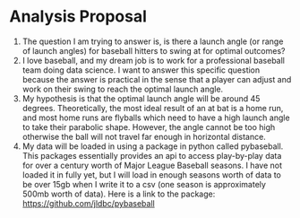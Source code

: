 # Analysis Proposal

1. The question I am trying to answer is, is there a launch angle (or range of launch angles) for baseball hitters to swing at for optimal outcomes?
2. I love baseball, and my dream job is to work for a professional baseball team doing data science. I want to answer this specific question because the answer is practical in the sense that a player can adjust and work on their swing to reach the optimal launch angle.  
3. My hypothesis is that the optimal launch angle will be around 45 degrees. Theoretically, the most ideal result of an at bat is a home run, and most home runs are flyballs which need to have a high launch angle to take their parabolic shape. However, the angle cannot be too high otherwise the ball will not travel far enough in horizontal distance. 
4. My data will be loaded in using a package in python called pybaseball. This packages essentially provides an api to access play-by-play data for over a century worth of Major League Baseball seasons. I have not loaded it in fully yet, but I will load in enough seasons worth of data to be over 15gb when I write it to a csv (one season
 is approximately 500mb worth of data). Here is a link to the package: https://github.com/jldbc/pybaseball
